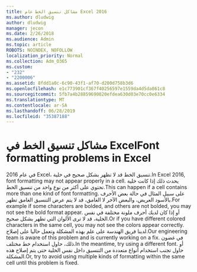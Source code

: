 ```yaml
---
title: مشاكل تنسيق الخط عام Excel 2016
ms.author: dludwig
author: dludwig
manager: jecon
ms.date: 2/26/2018
ms.audience: Admin
ms.topic: article
ROBOTS: NOINDEX, NOFOLLOW
localization_priority: Normal
ms.collection: Adm_O365
ms.custom:
- "232"
- "2200006"
ms.assetid: 8fdd1a0c-6c90-43f1-af70-d200d758b3d6
ms.openlocfilehash: e1c773901cf367f40256597e1559da4d5da861c8
ms.sourcegitcommit: 5fb7a4b28859690020efdea630d03e70cc0e6334
ms.translationtype: MT
ms.contentlocale: ar-SA
ms.lasthandoff: 06/28/2019
ms.locfileid: "35387188"
---
```

# <a name="font-formatting-problems-in-excel"></a><span data-ttu-id="21c52-102">مشاكل تنسيق الخط في Excel</span><span class="sxs-lookup"><span data-stu-id="21c52-102">Font formatting problems in Excel</span></span>

<span data-ttu-id="21c52-103">في عام 2016 Excel، تنسيق الخط قد لا تظهر بشكل صحيح في خلية.</span><span class="sxs-lookup"><span data-stu-id="21c52-103">In Excel 2016, font formatting may not appear properly in a cell.</span></span> <span data-ttu-id="21c52-104">يحدث ذلك إذا كانت خلية تحتوي على أكثر من نوع واحد من تنسيق الخط.</span><span class="sxs-lookup"><span data-stu-id="21c52-104">This can happen if a cell contains more than one kind of font formatting.</span></span> <span data-ttu-id="21c52-105">على سبيل المثال في حالة بعض الأحرف بالأسود العريض، والبعض الآخر لا الغامق، قد لا يتم عرض التنسيق الغامق تظهر.</span><span class="sxs-lookup"><span data-stu-id="21c52-105">For example if some characters are bolded, and others are not bolded, you may not see the bold format appear.</span></span> <span data-ttu-id="21c52-106">أو إذا كان لديك أحرف ملونة مختلفة في نفس الخلية، قد لا ترى الألوان التي تظهر بشكل صحيح.</span><span class="sxs-lookup"><span data-stu-id="21c52-106">Or if you have different colored characters in the same cell, you may not see the colors appear correctly.</span></span> <span data-ttu-id="21c52-107">لدينا فريق الهندسة على علم بهذه المشكلة وتعمل حاليا على إصلاح.</span><span class="sxs-lookup"><span data-stu-id="21c52-107">Our engineering team is aware of this problem and is currently working on a fix.</span></span> <span data-ttu-id="21c52-108">في غضون ذلك، حاول استخدام خط مختلف.</span><span class="sxs-lookup"><span data-stu-id="21c52-108">In the meantime, try using a different font.</span></span> <span data-ttu-id="21c52-109">أو حاول تجنب استخدام أنواع متعددة من التنسيق داخل نفس الخلية حتى يتم إصلاح هذه المشكلة.</span><span class="sxs-lookup"><span data-stu-id="21c52-109">Or, try to avoid using multiple kinds of formatting within the same cell until this problem is fixed.</span></span>
  